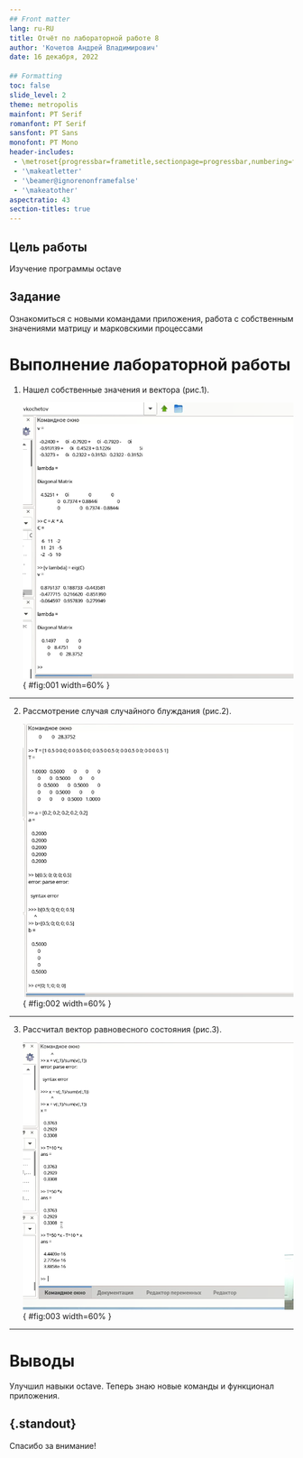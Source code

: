 ```yaml
---
## Front matter
lang: ru-RU
title: Отчёт по лабораторной работе 8
author: 'Кочетов Андрей Владимирович'
date: 16 декабря, 2022

## Formatting
toc: false
slide_level: 2
theme: metropolis
mainfont: PT Serif
romanfont: PT Serif
sansfont: PT Sans
monofont: PT Mono
header-includes: 
 - \metroset{progressbar=frametitle,sectionpage=progressbar,numbering=fraction}
 - '\makeatletter'
 - '\beamer@ignorenonframefalse'
 - '\makeatother'
aspectratio: 43
section-titles: true
---
```


## Цель работы

Изучение программы octave

## Задание

Ознакомиться с новыми командами приложения, работа с собственным значениями матрицу и марковскими процессами

# Выполнение лабораторной работы

1. Нашел собственные значения и вектора (рис.1).

   ![рис.1. Лямбда](images/1.png){ #fig:001 width=60% }

---

2. Рассмотрение случая случайного блуждания  (рис.2).

   ![рис.2. Случайное блуждание](images/2.png){ #fig:002 width=60% }

---

3. Рассчитал вектор равновесного состояния (рис.3).

   ![рис.3. Вектор](images/3.png){ #fig:003 width=60% }

---

# Выводы

Улучшил навыки octave.
Теперь знаю новые команды и функционал приложения.

## {.standout}

Спасибо за внимание!
